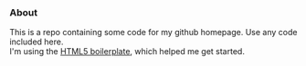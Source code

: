 ### About  

This is a repo containing some code for my github homepage. Use any code included here.  
I'm using the [HTML5 boilerplate](http://html5boilerplate.com/), which helped me get started.
